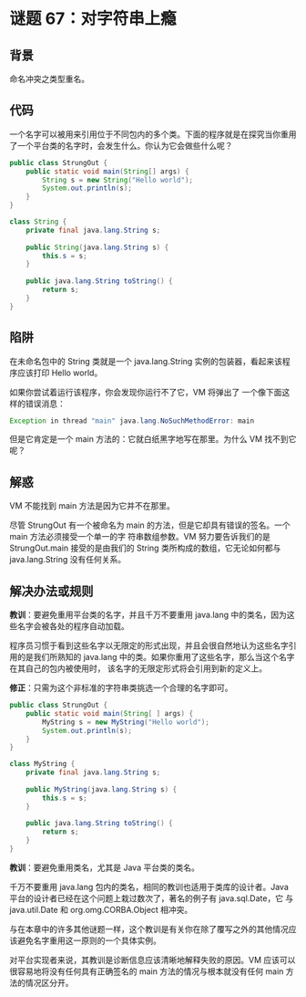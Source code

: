 # 谜题 67：对字符串上瘾 

## 背景

命名冲突之类型重名。

## 代码

一个名字可以被用来引用位于不同包内的多个类。下面的程序就是在探究当你重用了一个平台类的名字时，会发生什么。你认为它会做些什么呢？

```java
public class StrungOut {
    public static void main(String[] args) {
        String s = new String("Hello world");
        System.out.println(s);
    }
}

class String {
    private final java.lang.String s;
 
    public String(java.lang.String s) {
        this.s = s;
    }
 
    public java.lang.String toString() {
        return s;
    }
} 
```

## 陷阱

在未命名包中的 String 类就是一个 java.lang.String 实例的包装器，看起来该程序应该打印 Hello world。

如果你尝试着运行该程序，你会发现你运行不了它，VM 将弹出了 一个像下面这样的错误消息： 

```java
Exception in thread "main" java.lang.NoSuchMethodError: main 
```

但是它肯定是一个 main 方法的：它就白纸黑字地写在那里。为什么 VM 找不到它呢？ 

## 解惑

VM 不能找到 main 方法是因为它并不在那里。

尽管 StrungOut 有一个被命名为 main 的方法，但是它却具有错误的签名。一个 main 方法必须接受一个单一的字 符串数组参数。VM 努力要告诉我们的是 StrungOut.main 接受的是由我们的 String 类所构成的数组，它无论如何都与 java.lang.String 没有任何关系。 

## 解决办法或规则

**教训**：要避免重用平台类的名字，并且千万不要重用 java.lang 中的类名，因为这些名字会被各处的程序自动加载。

程序员习惯于看到这些名字以无限定的形式出现，并且会很自然地认为这些名字引用的是我们所熟知的 java.lang 中的类。如果你重用了这些名字，那么当这个名字在其自己的包内被使用时， 该名字的无限定形式将会引用到新的定义上。 

**修正**：只需为这个非标准的字符串类挑选一个合理的名字即可。

```java
public class StrungOut {
    public static void main(String[ ] args) {
        MyString s = new MyString("Hello world");
        System.out.println(s);
    }
}

class MyString {
    private final java.lang.String s;
 
    public MyString(java.lang.String s) { 
        this.s = s;
    }
    
    public java.lang.String toString() { 
        return s;
    }
} 
```

**教训**：要避免重用类名，尤其是 Java 平台类的类名。

千万不要重用 java.lang 包内的类名，相同的教训也适用于类库的设计者。Java 平台的设计者已经在这个问题上栽过数次了，著名的例子有 java.sql.Date，它 与 java.util.Date 和 org.omg.CORBA.Object 相冲突。

与在本章中的许多其他谜题一样，这个教训是有关你在除了覆写之外的其他情况应该避免名字重用这一原则的一个具体实例。

对平台实现者来说，其教训是诊断信息应该清晰地解释失败的原因。VM 应该可以很容易地将没有任何具有正确签名的 main 方法的情况与根本就没有任何 main 方法的情况区分开。 